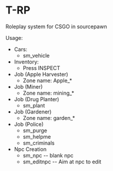 # T-RP
Roleplay system for CSGO in sourcepawn

Usage:
  - Cars:
      - sm_vehicle
  - Inventory:
      - Press INSPECT
  - Job (Apple Harvester)
      - Zone name: Apple_*
  - Job (Miner)
      - Zone name: mining_*
  - Job (Drug Planter)
      - sm_plant
  - Job (Gardener)
      - Zone name: garden_*
  - Job (Police)
      - sm_purge
      - sm_helpme
      - sm_criminals
  - Npc Creation
      - sm_npc -- blank npc
      - sm_editnpc -- Aim at npc to edit
